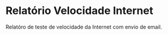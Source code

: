 Relatório Velocidade Internet 
=============================

Relatóro de teste de velocidade da Internet com envio de email.